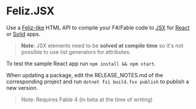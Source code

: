 # Feliz.JSX

Use a [Feliz-like](https://zaid-ajaj.github.io/Feliz/) HTML API to compile your F#/Fable code to [JSX](https://reactjs.org/docs/introducing-jsx.html) for [React](https://reactjs.org/) or [Solid](https://www.solidjs.com/) apps.

> **Note**: JSX elements need to be **solved at compile time** so it's not possible to use list generators for attributes.

To test the sample React app run `npm install && npm start`.

When updating a package, edit the RELEASE_NOTES.md of the corresponding project and run `dotnet fsi build.fsx publish` to publish a new version.

> Note: Requires Fable 4 (in beta at the time of writing)
